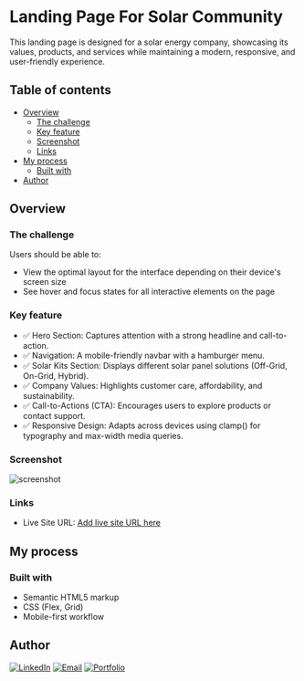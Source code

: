 # Landing Page For Solar Community

This landing page is designed for a solar energy company, showcasing its values, products, and services while maintaining a modern, responsive, and user-friendly experience.

## Table of contents

- [Overview](#overview)
  - [The challenge](#the-challenge)
  - [Key feature](#key-feature)
  - [Screenshot](#screenshot)
  - [Links](#links)
- [My process](#my-process)
  - [Built with](#built-with)
- [Author](#author)

## Overview

### The challenge

Users should be able to:

- View the optimal layout for the interface depending on their device's screen size
- See hover and focus states for all interactive elements on the page

### Key feature

- ✅ Hero Section: Captures attention with a strong headline and call-to-action.
- ✅ Navigation: A mobile-friendly navbar with a hamburger menu.
- ✅ Solar Kits Section: Displays different solar panel solutions (Off-Grid, On-Grid, Hybrid).
- ✅ Company Values: Highlights customer care, affordability, and sustainability.
- ✅ Call-to-Actions (CTA): Encourages users to explore products or contact support.
- ✅ Responsive Design: Adapts across devices using clamp() for typography and max-width media queries.

### Screenshot

![screenshot](/assets/images/screenshot.png)

### Links

- Live Site URL: [Add live site URL here](https://your-live-site-url.com)

## My process

### Built with

- Semantic HTML5 markup
- CSS (Flex, Grid)
- Mobile-first workflow

## Author

[![LinkedIn](https://img.shields.io/badge/LinkedIn-0077B5?style=for-the-badge&logo=linkedin&logoColor=white)](https://www.linkedin.com/in/muhammad-hisham-23544b253/)
[![Email](https://img.shields.io/badge/Email-D14836?style=for-the-badge&logo=gmail&logoColor=white)](mailto:muhammedheshamm2@gmail.com)
[![Portfolio](https://img.shields.io/badge/Portfolio-000000?style=for-the-badge&logo=firefox&logoColor=white)](https://muhammadhisham2024.netlify.app/)
